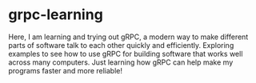 # grpc-learning
Here, I am learning and trying out gRPC, a modern way to make different parts of software talk to each other quickly and efficiently. Exploring examples to see how to use gRPC for building software that works well across many computers. Just learning how gRPC can help make my programs faster and more reliable!
